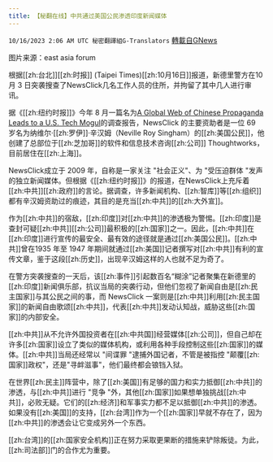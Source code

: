 ```yaml
---
title: 【秘翻在线】中共通过美国公民渗透印度新闻媒体
---
```

`10/16/2023 2:06 AM UTC 秘密翻譯組G-Translators` [轉載自GNews](https://gnews.org/articles/1838149)

图片来源：east asia forum         

根据[[zh:台北]][[zh:时报]] (Taipei Times)[[zh:10月16日]]报道，新德里警方在10 月 3 日突袭搜查了NewsClick几名工作人员的住所，并拘留了其中几人进行审讯。

据《[[zh:纽约时报]]》今年 8 月一篇名为[A Global Web of Chinese Propaganda Leads to a U.S. Tech Mogul](https://www.nytimes.com/2023/08/05/world/europe/neville-roy-singham-china-propaganda.html)的调查报告，NewsClick 的主要资助者是一位 69 岁名为纳维尔·[[zh:罗伊]]·辛汉姆（Neville Roy Singham）的[[zh:美国公民]]，他创建了总部位于[[zh:芝加哥]]的软件和信息技术咨询[[zh:公司]] Thoughtworks，目前居住在[[zh:上海]]。

NewsClick成立于 2009 年，自称是一家关注 "社会正义"、为 "受压迫群体 "发声的独立新闻媒体。但根据《[[zh:纽约时报]]》的报道，在NewsClick上充斥着[[zh:中共]][[zh:政府]]的言论。据调查，许多新闻机构、[[zh:智库]]等[[zh:组织]]都有辛汉姆资助过的痕迹，其目的是充当[[zh:中共]]的[[zh:大外宣]]。

作为[[zh:中共]]的宿敌，[[zh:印度]]对[[zh:中共]]的渗透极为警惕。[[zh:印度]]是查封可疑[[zh:中共]][[zh:公司]]最积极的[[zh:国家]]之一。因此，[[zh:中共]]在[[zh:印度]]进行宣传的最安全、最有效的途径就是通过[[zh:美国公民]]。[[zh:中共]]曾在1935 年至 1947 年期间就通过[[zh:美国]]记者撰写对[[zh:中共]]有利的宣传文章，鉴于这段[[zh:历史]]，出现辛汉姆这样的人也就不足为奇了。

在警方突袭搜查的一天后，该[[zh:事件]]引起数百名“糊涂”记者聚集在新德里的[[zh:印度]]新闻俱乐部，抗议当局的突袭行动，但他们忽视了新闻自由是[[zh:民主国家]]与其公民之间的事，而 NewsClick 一案则是[[zh:中共]]利用[[zh:民主国家]]的新闻自由歌颂[[zh:中共]]，代表[[zh:中共]]发动认知战，威胁这些[[zh:国家]]的内部安全。

[[zh:中共]]从不允许外国投资者在[[zh:中共国]]经营媒体[[zh:公司]]，但自己却在许多[[zh:国家]]设立了类似的媒体机构，或利用各种手段控制这些[[zh:国家]]的媒体。[[zh:中共]]当局还经常以 "间谍罪 "逮捕外国记者，不管是被指控 "颠覆[[zh:国家]]政权"，还是"寻衅滋事"，他们最终都会锒铛入狱。

在世界[[zh:民主]]阵营中，除了[[zh:美国]]有足够的国力和实力抵御[[zh:中共]]的渗透，与[[zh:中共]]进行 "竞争 "外，其他[[zh:国家]]如果想单独挑战[[zh:中共]]，必败无疑。它们的[[zh:经济]]和军事实力都不足以抵御[[zh:中共]]的渗透。如果没有[[zh:美国]]的支持，[[zh:台湾]]作为一个[[zh:国家]]早就不存在了，因为[[zh:中共]]的渗透会让它变成另外一个东西。

[[zh:台湾]]的[[zh:国家安全机构]]正在努力采取更果断的措施来铲除叛徒。为此，[[zh:司法部]]门的合作尤为重要。
